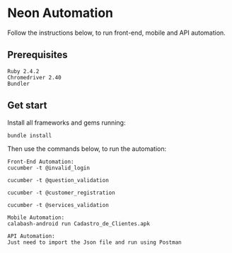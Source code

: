 # Neon Automation

Follow the instructions below, to run front-end, mobile and API automation.

## Prerequisites

```
Ruby 2.4.2
Chromedriver 2.40
Bundler
```

## Get start

Install all frameworks and gems running:

```
bundle install
```
Then use the commands below, to run the automation:

```
Front-End Automation:
cucumber -t @invalid_login

cucumber -t @question_validation

cucumber -t @customer_registration

cucumber -t @services_validation

Mobile Automation:
calabash-android run Cadastro_de_Clientes.apk

API Automation:
Just need to import the Json file and run using Postman
```
